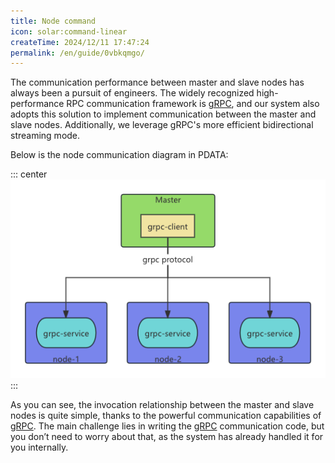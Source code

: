 ```yaml
---
title: Node command
icon: solar:command-linear
createTime: 2024/12/11 17:47:24
permalink: /en/guide/0vbkqmgo/
---
```


The communication performance between master and slave nodes has always been a pursuit of engineers. The widely
recognized high-performance RPC communication framework is [gRPC](https://grpc.io/), and our system also adopts this
solution to implement communication between the master and slave nodes. Additionally, we leverage gRPC's more efficient
bidirectional streaming mode.

Below is the node communication diagram in PDATA:

::: center
![主从节点](/gears/grpc.png)
:::

As you can see, the invocation relationship between the master and slave nodes is quite simple, thanks to the powerful
communication capabilities of [gRPC](https://grpc.io/). The main challenge lies in writing the [gRPC](https://grpc.io/)
communication code, but you don’t need to worry about that, as the system has already handled it for you internally.
